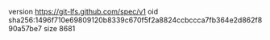 version https://git-lfs.github.com/spec/v1
oid sha256:1496f710e69809120b8339c670f5f2a8824ccbccca7fb364e2d862f890a57be7
size 8681
